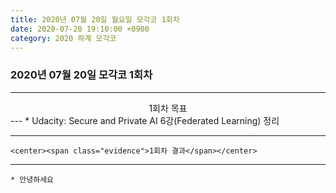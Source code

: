 ```yaml
---
title: 2020년 07월 20일 월요일 모각코 1회차
date: 2020-07-20 19:10:00 +0900
category: 2020 하계 모각코
---
```


### 2020년 07월 20일 모각코 1회차   

---
  <center><span class="evidence">1회차 목표</span></center>
---
	* Udacity: Secure and Private AI 6강(Federated Learning) 정리   

---
	<center><span class="evidence">1회차 결과</span></center>
---
	* 안녕하세요
